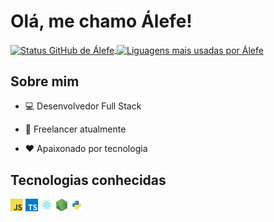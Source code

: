 # Olá, me chamo Álefe!

<a href="https://github.com/devalefe/github-readme-stats-vercel">
<img align="center" width="50%" src="https://github-readme-stats-vercel-26n4wrzbe-devalefe.vercel.app/api?username=devalefe&show_icons=true&include_all_commits=true&theme=dracula&hide_border=true&locale=pt-br" alt="Status GitHub de Álefe" />
</a>

<a href="https://github.com/devalefe/github-readme-stats-vercel">
<img align="center" width="50%" src="https://github-readme-stats-vercel-26n4wrzbe-devalefe.vercel.app/api/top-langs/?username=devalefe&show_icons=true&theme=dracula&layout=compact&hide_border=true&locale=pt-br" alt="Liguagens mais usadas por Álefe" />
</a>

## **Sobre mim**

- 💻 Desenvolvedor Full Stack

- 💼 Freelancer atualmente

- ❤️ Apaixonado por tecnologia

## **Tecnologias conhecidas**

<code title="Javascript"><img height="20" alt="javascript" src="https://raw.githubusercontent.com/github/explore/80688e429a7d4ef2fca1e82350fe8e3517d3494d/topics/javascript/javascript.png"></code>
<code title="Typescript"><img height="20" alt="typescript" src="https://raw.githubusercontent.com/github/explore/80688e429a7d4ef2fca1e82350fe8e3517d3494d/topics/typescript/typescript.png"></code>
<code title="ReactJS"><img height="20" alt="react" src="https://raw.githubusercontent.com/github/explore/80688e429a7d4ef2fca1e82350fe8e3517d3494d/topics/react/react.png"></code>
<code title="NodeJS"><img height="20" alt="nodejs" src="https://raw.githubusercontent.com/github/explore/80688e429a7d4ef2fca1e82350fe8e3517d3494d/topics/nodejs/nodejs.png"></code>
<code title="Python"><img height="20" alt="python" src="https://raw.githubusercontent.com/github/explore/5c058a388828bb5fde0bcafd4bc867b5bb3f26f3/topics/python/python.png"></code>
